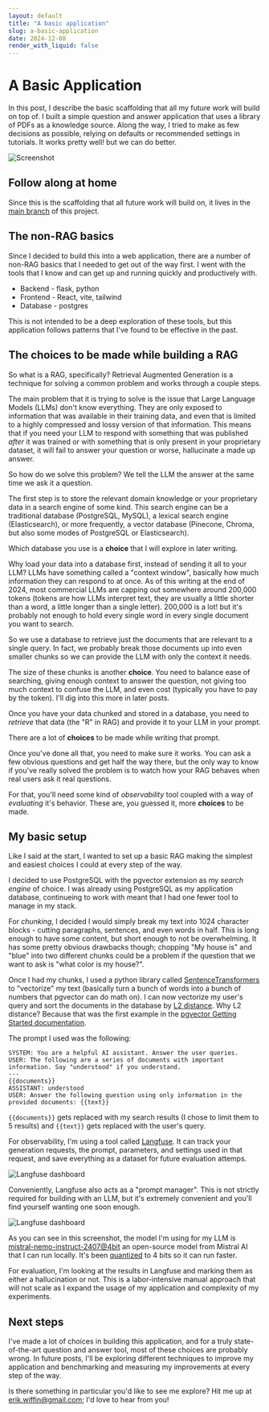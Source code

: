 ```yaml
---
layout: default
title: "A basic application"
slug: a-basic-application
date: 2024-12-08
render_with_liquid: false
---
```

# A Basic Application

In this post, I describe the basic scaffolding that all my future work will build on top of. I built a simple question and answer application that uses a library of PDFs as a knowledge source. Along the way, I tried to make as few decisions as possible, relying on defaults or recommended settings in tutorials. It works pretty well! but we can do better.

![Screenshot](/rag-playground/assets/screenshot-what-is-a-rag.png)

## Follow along at home

Since this is the scaffolding that all future work will build on, it lives in the [main branch](https://github.com/erikwiffin/rag-playground) of this project.

## The non-RAG basics

Since I decided to build this into a web application, there are a number of non-RAG basics that I needed to get out of the way first. I went with the tools that I know and can get up and running quickly and productively with.

* Backend - flask, python
* Frontend - React, vite, tailwind
* Database - postgres

This is not intended to be a deep exploration of these tools, but this application follows patterns that I've found to be effective in the past.

## The choices to be made while building a RAG

So what is a RAG, specifically? Retrieval Augmented Generation is a technique for solving a common problem and works through a couple steps.

The main problem that it is trying to solve is the issue that Large Language Models (LLMs) don't know everything. They are only exposed to information that was available in their training data, and even that is limited to a highly compressed and lossy version of that information. This means that if you need your LLM to respond with something that was published _after_ it was trained or with something that is only present in your proprietary dataset, it will fail to answer your question or worse, hallucinate a made up answer.

So how do we solve this problem? We tell the LLM the answer at the same time we ask it a question.

The first step is to store the relevant domain knowledge or your proprietary data in a search engine of some kind. This search engine can be a traditional database (PostgreSQL, MySQL), a lexical search engine (Elasticsearch), or more frequently, a vector database (Pinecone, Chroma, but also some modes of PostgreSQL or Elasticsearch).

Which database you use is a **choice** that I will explore in later writing.

Why load your data into a database first, instead of sending it all to your LLM? LLMs have something called a "context window", basically how much information they can respond to at once. As of this writing at the end of 2024, most commercial LLMs are capping out somewhere around 200,000 tokens (tokens are how LLMs interpret text, they are usually a little shorter than a word, a little longer than a single letter). 200,000 is a lot! but it's probably not enough to hold every single word in every single document you want to search.

So we use a database to retrieve just the documents that are relevant to a single query. In fact, we probably break those documents up into even smaller chunks so we can provide the LLM with only the context it needs.

The size of these chunks is another **choice**. You need to balance ease of searching, giving enough context to answer the question, not giving too much context to confuse the LLM, and even cost (typically you have to pay by the token). I'll dig into this more in later posts.

Once you have your data chunked and stored in a database, you need to _retrieve_ that data (the "R" in RAG) and provide it to your LLM in your prompt.

There are a lot of **choices** to be made while writing that prompt.

Once you've done all that, you need to make sure it works. You can ask a few obvious questions and get half the way there, but the only way to know if you've really solved the problem is to watch how your RAG behaves when real users ask it real questions.

For that, you'll need some kind of _observability_ tool coupled with a way of _evaluating_ it's behavior. These are, you guessed it, more **choices** to be made.

## My basic setup

Like I said at the start, I wanted to set up a basic RAG making the simplest and easiest choices I could at every step of the way.

I decided to use PostgreSQL with the pgvector extension as my _search engine_ of choice. I was already using PostgreSQL as my application database, continueing to work with meant that I had one fewer tool to manage in my stack.

For _chunking_, I decided I would simply break my text into 1024 character blocks - cutting paragraphs, sentences, and even words in half. This is long enough to have some content, but short enough to not be overwhelming. It has some pretty obvious drawbacks though; chopping "My house is" and "blue" into two different chunks could be a problem if the question that we want to ask is "what color is my house?".

Once I had my chunks, I used a python library called [SentenceTransformers](https://sbert.net/) to "vectorize" my text (basically turn a bunch of words into a bunch of numbers that pgvector can do math on). I can now vectorize my user's query and sort the documents in the database by [L2 distance](https://en.wikipedia.org/wiki/Euclidean_distance). Why L2 distance? Because that was the first example in the [pgvector Getting Started documentation](https://github.com/pgvector/pgvector?tab=readme-ov-file#getting-started).

The prompt I used was the following:

```
SYSTEM: You are a helpful AI assistant. Answer the user queries.
USER: The following are a series of documents with important information. Say "understood" if you understand.
---
{{documents}}
ASSISTANT: understood
USER: Answer the following question using only information in the provided documents: {{text}}
```

`{{documents}}` gets replaced with my search results (I chose to limit them to 5 results) and `{{text}}` gets replaced with the user's query.

For observability, I'm using a tool called [Langfuse](https://langfuse.com/). It can track your generation requests, the prompt, parameters, and settings used in that request, and save everything as a dataset for future evaluation attemps.

![Langfuse dashboard](/rag-playground/assets/screenshot-langfuse-dashboard.png)

Conveniently, Langfuse also acts as a "prompt manager". This is not strictly required for building with an LLM, but it's extremely convenient and you'll find yourself wanting one soon enough.

![Langfuse dashboard](/rag-playground/assets/screenshot-langfuse-dashboard.png)

As you can see in this screenshot, the model I'm using for my LLM is [mistral-nemo-instruct-2407@4bit](https://huggingface.co/mistralai/Mistral-Nemo-Instruct-2407) an open-source model from Mistral AI that I can run locally. It's been [quantized](https://www.infoworld.com/article/2336947/what-is-model-quantization-smaller-faster-llms.html) to 4 bits so it can run faster.

For evaluation, I'm looking at the results in Langfuse and marking them as either a hallucination or not. This is a labor-intensive manual approach that will not scale as I expand the usage of my application and complexity of my experiments.

## Next steps

I've made a lot of choices in building this application, and for a truly state-of-the-art question and answer tool, most of these choices are probably wrong. In future posts, I'll be exploring different techniques to improve my application and benchmarking and measuring my improvements at every step of the way.

Is there something in particular you'd like to see me explore? Hit me up at [erik.wiffin@gmail.com](mailto:erik.wiffin@gmail.com); I'd love to hear from you!